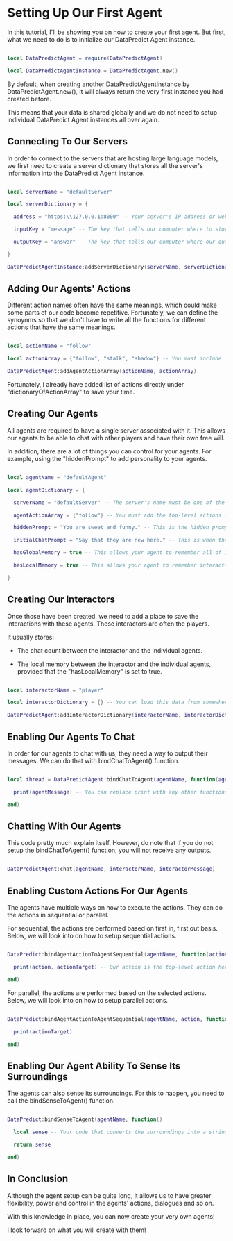 # Setting Up Our First Agent

In this tutorial, I'll be showing you on how to create your first agent. But first, what we need to do is to initialize our DataPredict Agent instance.

```lua

local DataPredictAgent = require(DataPredictAgent)

local DataPredictAgentInstance = DataPredictAgent.new()

```

By default, when creating another DataPredictAgentInstance by DataPredictAgent.new(), it will always return the very first instance you had created before.

This means that your data is shared globally and we do not need to setup individual DataPredict Agent instances all over again.

## Connecting To Our Servers

In order to connect to the servers that are hosting large language models, we first need to create a server dictionary that stores all the server's information into the DataPredict Agent instance.

```lua

local serverName = "defaultServer"

local serverDictionary = {

  address = "https:\\127.0.0.1:8000" -- Your server's IP address or website address.

  inputKey = "message" -- The key that tells our computer where to store our input message before sending the input message to the server.

  outputKey = "answer" -- The key that tells our computer where our output message is stored when receiving the output message from the server.

}

DataPredictAgentInstance:addServerDictionary(serverName, serverDictionary)

```

## Adding Our Agents' Actions

Different action names often have the same meanings, which could make some parts of our code become repetitive. Fortunately, we can define the synoynms so that we don't have to write all the functions for different actions that have the same meanings.

```lua

local actionName = "follow"

local actionArray = {"follow", "stalk", "shadow"} -- You must include its own actions as well for this to work.

DataPredictAgent:addAgentActionArray(actionName, actionArray)

```

Fortunately, I already have added list of actions directly under "dictionaryOfActionArray" to save your time.

## Creating Our Agents

All agents are required to have a single server associated with it. This allows our agents to be able to chat with other players and have their own free will.

In addition, there are a lot of things you can control for your agents. For example, using the "hiddenPrompt" to add personality to your agents.

```lua

local agentName = "defaultAgent"

local agentDictionary = {

  serverName = "defaultServer" -- The server's name must be one of the servers that you have added to the DataPredict Agent instance.

  agentActionArray = {"follow"} -- You must add the top-level actions into this list. For example, we already set "shadow" as part of "follow", so we need to use "follow" as the top level action.

  hiddenPrompt = "You are sweet and funny." -- This is the hidden prompt that you want to add to the players' messages.

  initialChatPrompt = "Say that they are new here." -- This is when the player interacts with this agent for the first time.

  hasGlobalMemory = true -- This allows your agent to remember all of its interations. By default, it is set to true.

  hasLocalMemory = true -- This allows your agent to remember interactions between the player and the agent. By default, it is set to true.

}

```

## Creating Our Interactors

Once those have been created, we need to add a place to save the interactions with these agents. These interactors are often the players.

It usually stores:

  * The chat count between the interactor and the individual agents.

  * The local memory between the interactor and the individual agents, provided that the "hasLocalMemory" is set to true.

```lua

local interactorName = "player"

local interactorDictionary = {} -- You can load this data from somewhere else as well if you want to keep the interactor's memories.

DataPredictAgent:addInteractorDictionary(interactorName, interactorDictionary)

```

## Enabling Our Agents To Chat

In order for our agents to chat with us, they need a way to output their messages. We can do that with bindChatToAgent() function.

```lua

local thread = DataPredictAgent:bindChatToAgent(agentName, function(agentMessage)

  print(agentMessage) -- You can replace print with any other functions.

end) 

```

## Chatting With Our Agents

This code pretty much explain itself. However, do note that if you do not setup the bindChatToAgent() function, you will not receive any outputs.

```lua

DataPredictAgent:chat(agentName, interactorName, interactorMessage)

```

## Enabling Custom Actions For Our Agents

The agents have multiple ways on how to execute the actions. They can do the actions in sequential or parallel.

For sequential, the actions are performed based on first in, first out basis. Below, we will look into on how to setup sequential actions.

```lua

DataPredict:bindAgentActionToAgentSequential(agentName, function(action, actionTarget)

  print(action, actionTarget) -- Our action is the top-level action here.

end)

```

For parallel, the actions are performed based on the selected actions. Below, we will look into on how to setup parallel actions.

```lua

DataPredict:bindAgentActionToAgentSequential(agentName, action, function(actionTarget) -- This function only runs when the "action" is requested. Also, our action is the top-level action here.

  print(actionTarget) 

end)

```

## Enabling Our Agent Ability To Sense Its Surroundings

The agents can also sense its surroundings. For this to happen, you need to call the bindSenseToAgent() function.

```lua

DataPredict:bindSenseToAgent(agentName, function() 

  local sense -- Your code that converts the surroundings into a string.

  return sense

end)

```

## In Conclusion

Although the agent setup can be quite long, it allows us to have greater flexibility, power and control in the agents' actions, dialogues and so on.

With this knowledge in place, you can now create your very own agents!

I look forward on what you will create with them!
